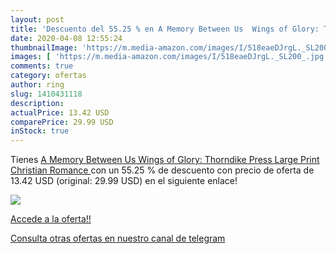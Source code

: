 ```yaml
---
layout: post
title: 'Descuento del 55.25 % en A Memory Between Us  Wings of Glory: Tho'
date: 2020-04-08 12:55:24
thumbnailImage: 'https://m.media-amazon.com/images/I/518eaeDJrgL._SL200_.jpg'
images: [ 'https://m.media-amazon.com/images/I/518eaeDJrgL._SL200_.jpg' ]
comments: true
category: ofertas
author: ring
slug: 1410431118
description:
actualPrice: 13.42 USD
comparePrice: 29.99 USD
inStock: true
---
```


Tienes [A Memory Between Us  Wings of Glory: Thorndike Press Large Print Christian Romance ](https://www.amazon.com/dp/1410431118/?tag=redken08-20) con un 55.25 % de descuento con precio de oferta de 13.42 USD (original: 29.99 USD) en el siguiente enlace!

[![](https://m.media-amazon.com/images/I/518eaeDJrgL._SL200_.jpg)](https://www.amazon.com/dp/1410431118/?tag=redken08-20)

[Accede a la oferta!!](https://www.amazon.com/dp/1410431118/?tag=redken08-20)

[Consulta otras ofertas en nuestro canal de telegram](https://t.me/s/ofertas25)
